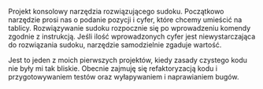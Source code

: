 Projekt konsolowy narzędzia rozwiązującego sudoku.
Początkowo narzędzie prosi nas o podanie pozycji i cyfer, które chcemy umieścić na tablicy.
Rozwiązywanie sudoku rozpocznie się po wprowadzeniu komendy zgodnie z instrukcją.
Jeśli ilość wprowadzonych cyfer jest niewystarczająca do rozwiązania sudoku, narzędzie samodzielnie zgaduje wartość.

Jest to jeden z moich pierwszych projektów, kiedy zasady czystego kodu nie były mi tak bliskie. 
Obecnie zajmuję się refaktoryzacją kodu i przygotowywaniem testów oraz wyłapywaniem i naprawianiem bugów.